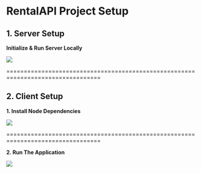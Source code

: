# RentalAPI Project Setup

## 1. Server Setup

 **Initialize & Run Server Locally**

![](https://github.com/YoniProbeh/RentalAPI/blob/master/Server/Library/img/build-min.gif?raw=true)

=================================================================================

## 2. Client Setup

 **1. Install Node Dependencies**

![](https://github.com/YoniProbeh/RentalAPI/blob/master/Client/src/img/install-min.gif?raw=true)

=================================================================================

 **2. Run The Application**

![](https://github.com/YoniProbeh/RentalAPI/blob/master/Client/src/img/serve-min.gif?raw=true)
